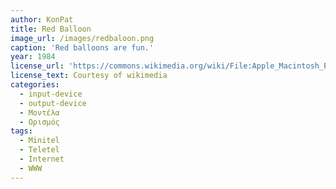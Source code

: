 ```yaml
---
author: KonPat
title: Red Balloon
image_url: /images/redbaloon.png
caption: 'Red balloons are fun.'
year: 1984
license_url: 'https://commons.wikimedia.org/wiki/File:Apple_Macintosh_Plus_mouse.jpg'
license_text: Courtesy of wikimedia
categories:
  - input-device
  - output-device
  - Μοντέλα 
  - Ορισμός
tags:
  - Minitel
  - Teletel
  - Internet
  - WWW
---
```

